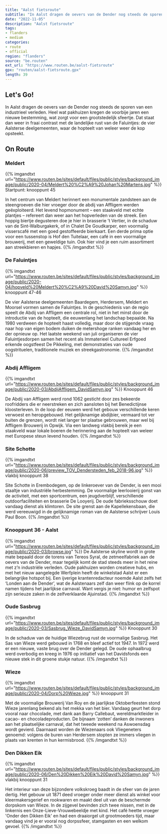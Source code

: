 ```yaml
---
title: "Aalst fietsroute"
subtitle: "In Aalst dragen de oevers van de Dender nog steeds de sporen van een industrieel verleden"
date: "2022-11-05"
description: "Aalst fietsroute"
tags:
- flanders
- medium
categories:
- route
- official
region: "flanders"
source: "be.routen"
ext_url: "https://www.routen.be/aalst-fietsroute"
gpx: "routen/aalst-fietsroute.gpx"
length: 39
---
```


## Let's Go!

In Aalst dragen de oevers van de Dender nog steeds de sporen van een industrieel verleden. Heel wat pakhuizen kregen de voorbije jaren een nieuwe bestemming, wat zorgt voor een grootstedelijk sfeertje. Dat staat dan weer in fraai contrast met de landelijke rust van de Faluintjes: de vier Aalsterse deelgemeenten, waar de hopteelt van weleer weer de kop opsteekt.

## On Route

### Meldert

{{% imgandtxt url="https://www.routen.be/sites/default/files/public/styles/background_image/public/2020-04/Meldert%20%C2%A9%20Johan%20Martens.jpg" %}}
Startpunt: knooppunt 45

In het centrum van Meldert herinnert een monumentale zandsteen aan de steengroeven die hier vroeger door de abdij van Affligem werden geëxploiteerd. Het levend hopmonument – een staakveld met echte plantjes – refereert dan weer aan het hopverleden van de streek. Een hoppig biertje degusteren doe je hier in brasserie ’t Vertier, in de schaduw van de Sint-Walburgakerk, of in Chalet De Goudkarper, een voormalig visserscafé met een goed gestoffeerde bierkaart. Een derde prima optie voor een tussenstop is Hof den Tuitelaar, een café in een voormalige brouwerij, met een geweldige tuin. Ook hier vind je een ruim assortiment aan streekbieren en hapjes.
{{% /imgandtxt %}}

### De Faluintjes

{{% imgandtxt url="https://www.routen.be/sites/default/files/public/styles/background_image/public/2020-04/hopveld%20Meldert%20%C2%A9%20David%20Samyn.jpg" %}}
knooppunt 47-46

De vier Aalsterse deelgemeenten Baardegem, Herdersem, Meldert en Moorsel vormen samen de Faluintjes. In de geschiedenis van de regio speelt de Abdij van Affligem een centrale rol, niet in het minst door de introductie van de hopteelt, die eeuwenlang het landschap bepaalde. Na 1980 verdween de hopteelt haast volledig, maar door de stijgende vraag naar hop van eigen bodem duiken de metershoge ranken vandaag her en der opnieuw op. Het laatste weekend van juli organiseren de vier Faluintjesdorpen samen het recent als Immaterieel Cultureel Erfgoed erkende oogstfeest De Pikkeling, met demonstraties van oude oogstrituelen, traditionele muziek en streekgastronomie.
{{% /imgandtxt %}}

### Abdij Affligem

{{% imgandtxt url="https://www.routen.be/sites/default/files/public/styles/background_image/public/2020-03/AbdijAffligem_DavidSamyn.jpg" %}}
Knooppunt 46

De Abdij van Affligem werd rond 1062 gesticht door zes bekeerde roofridders die er neerstreken en zich aansloten bij het Benedictijnse kloosterleven. In de loop der eeuwen werd het gebouw verschillende keren verwoest en heropgebouwd. Het gelijknamige abdijbier, vermaard tot ver buiten de grenzen, wordt niet langer ter plaatse gebrouwen, maar wel bij Affligem Brouwerij in Opwijk. Via een landweg vlakbij bereik je een staakveld waar lokale boeren de herinnering aan de hopteelt van weleer met Europese steun levend houden.
{{% /imgandtxt %}}

### Site Schotte

{{% imgandtxt url="https://www.routen.be/sites/default/files/public/styles/background_image/public/2020-06/preview_TOV_Dendersteden_feb_2018-96.jpg" %}}
vlakbij knooppunt 38

Site Schotte in Erembodegem, op de linkeroever van de Dender, is een mooi staaltje van industriële herbestemming. De voormalige leerlooierij gonst van de activiteit, met een sportcentrum, een jeugdverblijf, verschillende outdoorfaciliteiten en brasserie De Looyerij. De oude fabrieksschouw doet vandaag dienst als klimtoren. De site grenst aan de Kapellekensbaan, die werd vereeuwigd in de gelijknamige roman van de Aalsterse schrijver Louis Paul Boon.
{{% /imgandtxt %}}

### Knooppunt 36 - Aalst

{{% imgandtxt url="https://www.routen.be/sites/default/files/public/styles/background_image/public/2020-03/browse.jpg" %}}
De Aalsterse skyline wordt in grote mate bepaald door de torens van Tereos Syral, de zetmeelfabriek aan de oevers van de Dender, maar tegelijk komt de stad steeds meer in het reine met z’n industriële verleden. Oude pakhuizen worden creatieve hubs, en met het nieuw aangelegde Werfplein heeft de winkelstad Aalst er een belangrijke hotspot bij. Een ijverige krantenredacteur noemde Aalst zelfs het ‘Londen aan de Dender’, wat de Aalstenaars zelf dan weer flink op de korrel namen tijdens het jaarlijkse carnaval. Want vergis je niet: humor en zelfspot zijn serieuze zaken in de zelfverklaarde Ajuinstad.
{{% /imgandtxt %}}

### Oude Sasbrug

{{% imgandtxt url="https://www.routen.be/sites/default/files/public/styles/background_image/public/2020-03/Sasbrug_Wieze_DavidSamyn.jpg" %}}
Knooppunt 30

In de schaduw van de huidige Wiezebrug rust de voormalige Sasbrug. Het Sas van Wieze werd gebouwd in 1768 en bleef actief tot 1947. In 1972 werd er een nieuwe, vaste brug over de Dender gelegd. De oude ophaalbrug werd overbodig en kreeg in 1976 op initiatief van het Davidsfonds een nieuwe stek in dit groene stukje natuur.
{{% /imgandtxt %}}

### Wieze

{{% imgandtxt url="https://www.routen.be/sites/default/files/public/styles/background_image/public/2020-04/Dorp%20Wieze.jpg" %}}
knooppunt 31

Met de voormalige Brouwerij Van Roy en de jaarlijkse Oktoberfeesten stond Wieze jarenlang bekend als het mekka van het bier. Vandaag geurt het dorp vooral naar chocolade, met dank aan Barry Callebaut, wereldmarktleider in cacao- en chocoladeproducten. De bijnaam ‘zotten’ danken de inwoners aan het plaatselijke carnaval, dat het tweede weekend na Aswoensdag wordt gevierd. Daarnaast worden de Wiezenaars ook Vliegeneters genoemd: volgens de buren van Herdersem stopten ze immers vliegen in plaats van krenten in hun kermisbrood.
{{% /imgandtxt %}}

### Den Dikken Eik

{{% imgandtxt url="https://www.routen.be/sites/default/files/public/styles/background_image/public/2020-06/Den%20Dikken%20Eik%20David%20Samyn.jpg" %}}
vlakbij knooppunt 31

Het interieur van deze bijzondere volkskroeg baadt in de sfeer van de jaren dertig. Het gebouw uit 1871 deed vroeger onder meer dienst als winkel voor kleermakersgerief en rookwaren en maakt deel uit van de beschermde dorpskom van Wieze. In de zijgevel bevinden zich twee nissen, met in de linkernis een Onze-Lieve-Vrouwebeeldje met kind. Het café heette vroeger 'Onder den Dikken Eik' en had een draaiorgel uit grootmoeders tijd, maar vandaag vind je er vooral nog dorpssfeer, stamgasten en een welkom gevoel.
{{% /imgandtxt %}}


